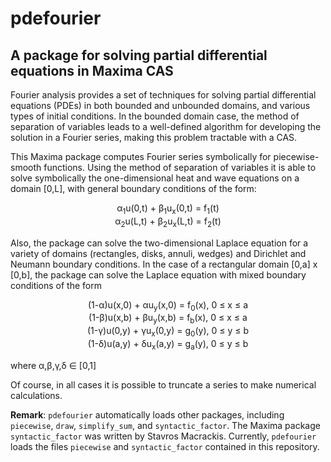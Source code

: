 # pdefourier
## A package for solving partial differential equations in Maxima CAS

Fourier analysis provides a set of techniques for solving partial differential equations (PDEs) in both bounded and unbounded domains, and various types of initial conditions. In the bounded domain case, the method of separation of variables leads to a well-defined algorithm for developing the solution in a Fourier series, making this problem tractable with a CAS.

This Maxima package computes Fourier series symbolically for piecewise-smooth functions. Using the method of separation of variables it is able to solve symbolically the one-dimensional heat and wave equations on a domain [0,L], with general boundary conditions of the form:
<p align="center">
&alpha;<sub>1</sub>u(0,t) + &beta;<sub>1</sub>u<sub>x</sub>(0,t) = f<sub>1</sub>(t) <br>
&alpha;<sub>2</sub>u(L,t) + &beta;<sub>2</sub>u<sub>x</sub>(L,t) = f<sub>2</sub>(t)
</p>

Also, the package can solve the two-dimensional Laplace equation for a variety of domains (rectangles, disks, annuli, wedges) and Dirichlet and Neumann boundary conditions. In the case of a rectangular domain [0,a] x [0,b], the package can solve the Laplace equation with mixed boundary conditions of the form
<p align="center">
(1-&alpha;)u(x,0) + &alpha;u<sub>y</sub>(x,0) = f<sub>0</sub>(x), 0 &le; x &le; a<br>
(1-&beta;)u(x,b) + &beta;u<sub>y</sub>(x,b) = f<sub>b</sub>(x), 0 &le; x &le; a<br>
(1-&gamma;)u(0,y) + &gamma;u<sub>x</sub>(0,y) = g<sub>0</sub>(y), 0 &le; y &le; b<br>
(1-&delta;)u(a,y) + &delta;u<sub>x</sub>(a,y) = g<sub>a</sub>(y), 0 &le; y &le; b<br>
</p>
where &alpha;,&beta;,&gamma;,&delta; &isin; [0,1]

Of course, in all cases it is possible to truncate a series to make numerical calculations.

**Remark**: `pdefourier` automatically loads other packages, including `piecewise`, `draw`, `simplify_sum`, and `syntactic_factor`. The Maxima package `syntactic_factor` was written by Stavros Macrackis. Currently, `pdefourier` loads the files `piecewise` and `syntactic_factor` contained in this repository.
